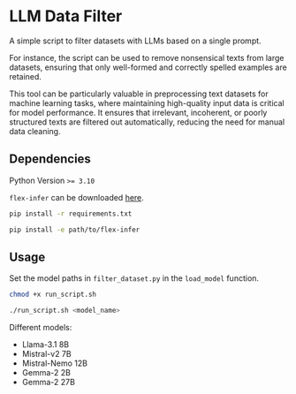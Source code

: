 # LLM Data Filter

A simple script to filter datasets with LLMs based on a single prompt.

For instance, the script can be used to remove nonsensical texts from large datasets, ensuring that only well-formed and correctly spelled examples are retained.

This tool can be particularly valuable in preprocessing text datasets for machine learning tasks, where maintaining high-quality input data is critical for model performance. It ensures that irrelevant, incoherent, or poorly structured texts are filtered out automatically, reducing the need for manual data cleaning.

## Dependencies

Python Version `>= 3.10`

`flex-infer` can be downloaded [here](https://github.com/brotSchimmelt/flex-infer).

```bash
pip install -r requirements.txt

pip install -e path/to/flex-infer
```

## Usage

Set the model paths in `filter_dataset.py` in the `load_model` function.

```bash
chmod +x run_script.sh

./run_script.sh <model_name>
```

Different models:

- Llama-3.1 8B
- Mistral-v2 7B
- Mistral-Nemo 12B
- Gemma-2 2B
- Gemma-2 27B
